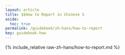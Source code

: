 ```yaml
---
layout: article
title: $$How to Report in Chinese S
aside:
  toc: true
permalink: /guidebook/zh-hans/how-to-report
key: guidebook-how
---
```


{% include_relative raw-zh-hans/how-to-report.md %}
